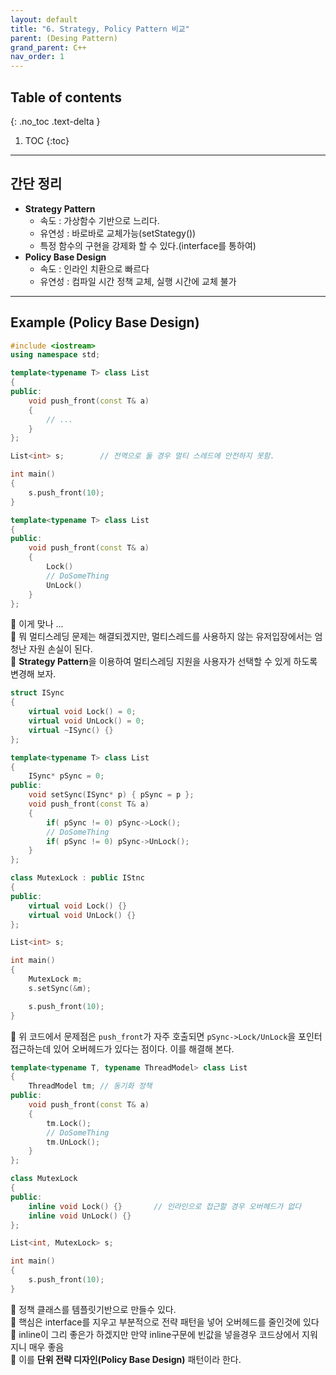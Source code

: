 ```yaml
---
layout: default
title: "6. Strategy, Policy Pattern 비교"
parent: (Desing Pattern)
grand_parent: C++
nav_order: 1
---
```


## Table of contents
{: .no_toc .text-delta }

1. TOC
{:toc}

---

## 간단 정리

* **Strategy Pattern**
    * 속도 : 가상함수 기반으로 느리다.
    * 유연성 : 바로바로 교체가능(setStategy())
    * 특정 함수의 구현을 강제화 할 수 있다.(interface를 통하여)
* **Policy Base Design**
    * 속도 : 인라인 치환으로 빠르다
    * 유연성 : 컴파일 시간 정책 교체, 실행 시간에 교체 불가

---

## Example (Policy Base Design)

```cpp
#include <iostream>
using namespace std;

template<typename T> class List
{
public:
    void push_front(const T& a)
    {
        // ...
    }
};

List<int> s;        // 전역으로 둘 경우 멀티 스레드에 안전하지 못함.

int main()
{
    s.push_front(10);
}
```

```cpp
template<typename T> class List
{
public:
    void push_front(const T& a)
    {
        Lock()
        // DoSomeThing
        UnLock()
    }
};
```
🍅 이게 맞나 ...<br>
🍅 뭐 멀티스레딩 문제는 해결되겠지만, 멀티스레드를 사용하지 않는 유저입장에서는 엄청난 자원 손실이 된다.<br>
🍅 **Strategy Pattern**을 이용하여 멀티스레딩 지원을 사용자가 선택할 수 있게 하도록 변경해 보자.<br>

```cpp
struct ISync
{
    virtual void Lock() = 0;
    virtual void UnLock() = 0;
    virtual ~ISync() {}
};

template<typename T> class List
{
    ISync* pSync = 0;
public:
    void setSync(ISync* p) { pSync = p };
    void push_front(const T& a)
    {
        if( pSync != 0) pSync->Lock();
        // DoSomeThing
        if( pSync != 0) pSync->UnLock();
    }
};

class MutexLock : public IStnc
{
public:
    virtual void Lock() {}
    virtual void UnLock() {}
};

List<int> s;

int main()
{
    MutexLock m;
    s.setSync(&m);

    s.push_front(10);
}
```

🍅 위 코드에서 문제점은 `push_front`가 자주 호출되면 `pSync->Lock/UnLock`을 포인터 접근하는데 있어 오버헤드가 있다는 점이다.
이를 해결해 본다.

```cpp
template<typename T, typename ThreadModel> class List
{
    ThreadModel tm; // 동기화 정책
public:
    void push_front(const T& a)
    {
        tm.Lock();
        // DoSomeThing
        tm.UnLock();
    }
};

class MutexLock
{
public:
    inline void Lock() {}       // 인라인으로 접근할 경우 오버헤드가 없다
    inline void UnLock() {}
};

List<int, MutexLock> s;

int main()
{
    s.push_front(10);
}
```

🍅 정책 클래스를 템플릿기반으로 만들수 있다.<br>
🍅 핵심은 interface를 지우고 부분적으로 전략 패턴을 넣어 오버헤드를 줄인것에 있다<br>
🍅 inline이 그리 좋은가 하겠지만 만약 inline구문에 빈값을 넣을경우 코드상에서 지워지니 매우 좋음<br>
🍅 이를 **단위 전략 디자인(Policy Base Design)** 패턴이라 한다.<br>